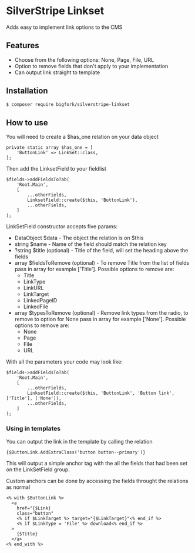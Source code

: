 # SilverStripe Linkset
Adds easy to implement link options to the CMS

## Features
- Choose from the following options: None, Page, File, URL
- Option to remove fields that don't apply to your implementation
- Can output link straight to template


## Installation
```sh
$ composer require bigfork/silverstripe-linkset
```
## How to use

You will need to create a $has_one relation on your data object
```
private static array $has_one = [
    'ButtonLink' => LinkSet::class,
];
```

Then add the LinksetField to your fieldlist
```
$fields->addFieldsToTab(
    'Root.Main',
    [
        ...otherFields,
        LinksetField::create($this, 'ButtonLink'),
        ...otherFields,
    ]
);
```

LinkSetField constructor accepts five params:
- DataObject $data - The object the relation is on $this
- string $name - Name of the field should match the relation key
- ?string $title (optional) - Title of the field, will set the heading above the fields
- array $fieldsToRemove (optional) - To remove Title from the list of fields pass in array for example ['Title']. Possible options to remove are:
  - Title
  - LinkType
  - LinkURL
  - LinkTarget
  - LinkedPageID
  - LinkedFile
- array $typesToRemove (optional) - Remove link types from the radio, to remove to option for None pass in array for example ['None']. Possible options to remove are:
  - None
  - Page
  - File
  - URL 

With all the parameters your code may look like:
```
$fields->addFieldsToTab(
    'Root.Main',
    [
        ...otherFields,
        LinksetField::create($this, 'ButtonLink', 'Button link', ['Title'], ['None']),
        ...otherFields,
    ]
);
```

### Using in templates

You can output the link in the template by calling the relation
```
{$ButtonLink.AddExtraClass('button button--primary')}
```
This will output a simple anchor tag with the all the fields that had been set on the LinkSetField group.

Custom anchors can be done by accessing the fields throught the relations as normal
```
<% with $ButtonLink %>
  <a 
    href="{$Link} 
    class="button"
    <% if $LinkTarget %> target="{$LinkTarget}"<% end_if %>
    <% if $LinkType = 'File' %> download<% end_if %>
  >
    {$Title}
  </a>
<% end_with %>
```
